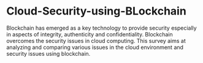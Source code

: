 # Cloud-Security-using-BLockchain
 Blockchain has emerged as a key technology to provide security especially in aspects of integrity, authenticity and confidentiality. Blockchain overcomes the security issues in cloud computing. This survey aims at analyzing and comparing various issues in the cloud environment and security issues using blockchain.
